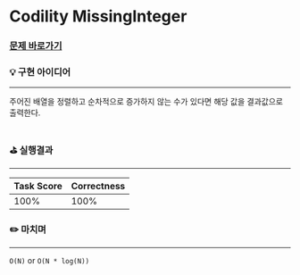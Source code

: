 # Codility MissingInteger
### [문제 바로가기](https://app.codility.com/programmers/lessons/4-counting_elements/missing_integer/)

### 💡 구현 아이디어
--- 
주어진 배열을 정렬하고 순차적으로 증가하지 않는 수가 있다면 해당 값을 결과값으로 출력한다.
<br/><br/>


### ⛳️ 실행결과
---
| Task Score | Correctness |
| ------ | ------ |
|  100% | 100% | <br/><br/>


### ✏️ 마치며
---
`O(N)` or `O(N * log(N))`